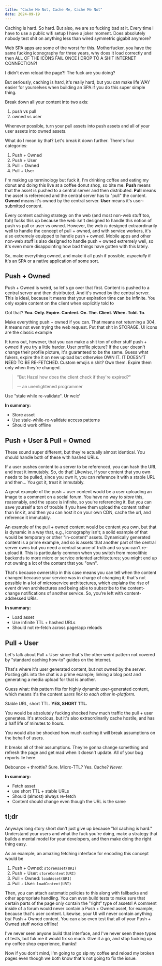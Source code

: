 ```yaml
---
title: "Cache Me Not, Cache Me, Cache Me Not"
date: 2024-09-19
---
```


Caching is hard.
So hard.
But also, we are so fucking bad at it.
Every time I have to use a public wifi setup I have a joker moment.
Does absolutely nobody test shit on anything less than wired symmetric gigabit anymore?

Web SPA apps are some of the worst for this.
Motherfucker, you have the same fucking iconography for three years, why does it load correctly and then ALL OF THE ICONS FAIL ONCE I DROP TO A SHIT INTERNET CONNECTION?!

I didn't even reload the page?! The fuck are you doing?

But seriously, caching is hard, it's really hard, but you can make life WAY easier for yourselves when building an SPA if you do this super simple thing.

Break down all your content into two axis:

1. push vs pull
2. owned vs user

Whenever possible, turn your pull assets into push assets and all of your user assets into owned assets.

What do I mean by that? Let's break it down further.
There's four categories:

1. Push + Owned
2. Push + User
3. Pull + Owned
4. Pull + User

I'm making up terminology but fuck it, I'm drinking coffee and eating my donut and doing this live at a coffee donut shop, so bite me.
**Push** means that the asset is pushed to a central server and then distributed.
**Pull** means the asset is referenced and the central server has to "pull" the content.
**Owned** means it's owned by the central server.
**User** means it's user-submitted content.

Every content caching strategy on the web (and most non-web stuff too, tbh) fucks this up because the web isn't designed to handle this notion of push vs pull or user vs owned.
However, the web _is_ designed extraordinarily well to handle the concept of pull + owned, and with service workers, it's also extremely equipped to handle push + owned.
Mobile apps and other non-web stuff is also designed to handle push + owned extremely well, so it's even more disappointing how bad things have gotten with this lately.

So, make everything owned, and make it all push if possible, _especially_ if it's an SPA or a native application of some sort.

## Push + Owned

Push + Owned is weird, so let's go over that first.
Content is pushed to a central server and then distributed.
And it's owned by the central server.
This is ideal, because it means that your expiration time can be infinite.
You only expire content on the client when explicitly told to

Got that? **You. Only. Expire. Content. On. The. Client. When. Told. To.**

Make everything push + owned if you can.
That means not returning a 304, it means not even trying the web request.
Put that shit in STORAGE.
UI icons are the classic example

It turns out, however, that you can make a shit ton of other stuff push + owned if you try a little harder.
User profile picture? If the user doesn't change their profile picture, it's guaranteed to be the same.
Guess what fukers, expire the it on new upload but otherwise OWN IT.
IT DOESN'T NEED TO BE RE-FETCHED.
Custom emojis n shit? Own them.
Expire them only when they're changed.

> "But Hazel how does the client check if they're expired?"
>
> -- an unenlightened programmer

Use "stale while re-validate". Ur welc'

**In summary:**

- Store asset
- Use stale-while-re-validate access patterns
- Should work offline

## Push + User & Pull + Owned

These sound super different, but they're actually almost identical.
You should handle both of these with hashed URLs.

If a user pushes content to a server to be referenced, you can hash the URL and treat it immutably.
So, do that!
Likewise, if your content that you own needs to be pulled, since you own it, you can reference it with a stable URL and then... You got it, treat it immutably.

A great example of the push + user content would be a user uploading an image to a comment on a social forum.
You have no way to _store_ this, reasonably, and the space is infinite, so you're referencing it.
But you can save yourself a ton of trouble if you have them upload the content rather than link it, and then you can host it on your own CDN, cache the url, and reference it immutably.

An example of the pull + owned content would be content you own, but that is dynamic in a way that, e.g., iconography isn't; a solid example of that would be temporary or other "in-content" assets.
Dynamically generated content is a prime example, and so is assets that another part of the central server owns but you need a central source of truth and so you can't re-upload it.
This is particularly common when you switch from monolithic backends to more micro or service oriented architectures; you might end up not owning a lot of the content that you "own".

That's because ownership in this case means you can tell when the content changed because your service was in charge of changing it; that's not possible in a lot of microservice architectures, which explains the rise of event driven architectures and being able to subscribe to the content-change notifications of another service.
So, you're left with content-addressed URIs.

**In summary:**

- Load asset
- Use infinite TTL + hashed URLs
- Should not re-fetch across page/app reloads

## Pull + User

Let's talk about Pull + User since that's the other weird pattern not covered by "standard caching how-to" guides on the internet.

That's where it's user generated content, but not owned by the server.
Posting gifs into the chat is a prime example; linking a blog post and generating a media upload for that is another.

Guess what: this pattern fits for highly dynamic user-generated content, which means it's the content _users link to each other in-platform._

Stable URL, short TTL.
**YES, SHORT TTL.**

You would be absolutely fucking shocked how much traffic the pull + user generates.
It's atrocious, but it's also extraordinarily cache hostile, and has a half life of minutes to hours.

You would also be shocked how much caching it will break assumptions on the behalf of users.

It breaks all of their assumptions.
They're gonna change something and refresh the page and get mad when it doesn't update.
All of your bug reports lie here.

Debounce + throttle? Sure.
Micro-TTL? Yes.
Cache? _Never._

**In summary:**

- Fetch asset
- use short TTL + stable URLs
- Should (almost) always re-fetch
- Content should change even though the URL is the same

## tl;dr

Anyways long story short don't just give up because "lol caching is hard."
Understand your users and what the fuck you're doing, make a strategy that builds a mental model for your developers, and then make doing the right thing easy.

As an example, an amazing fetching interface for encoding this concept would be

1. Push + Owned: `storeAsset(URI)`
2. Push + User: `storeContent(URI)`
3. Pull + Owned: `loadAsset(URI)`
4. Pull + User: `loadContent(URI)`

Then, you can attach automatic policies to this along with fallbacks and other appropriate handling.
You can even build tests to make sure that certain parts of the page only contain the "right" type of assets!
A comment inside of a forum would never contain a Push + Owned asset, for example, because that's user content.
Likewise, your UI will never contain anything _but_ Push + Owned content.
You can also even test that all of your Push + Owned stuff works offline!

I've never seen anyone build that interface, and I've never seen these types of tests, but fuk me it would fix so much.
Give it a go, and stop fucking up my coffee shop experience, thanks!

Now if you don't mind, I'm going to go sip my coffee and reload my broken pages even though we both know that's not going to fix the issue.
